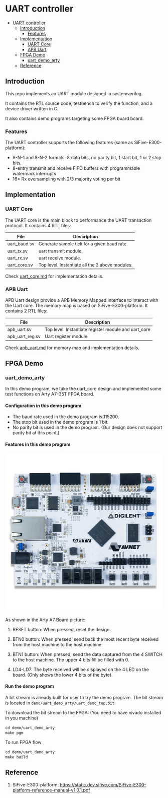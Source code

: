# UART controller

- [UART controller](#uart-controller)
  - [Introduction](#introduction)
    - [Features](#features)
  - [Implementation](#implementation)
    - [UART Core](#uart-core)
    - [APB Uart](#apb-uart)
  - [FPGA Demo](#fpga-demo)
    - [uart\_demo\_arty](#uart_demo_arty)
  - [Reference](#reference)



## Introduction

This repo implements an UART module designed in systemverilog.

It contains the RTL source code, testbench to verify the function, and a device driver written in C.

It also contains demo programs targeting some FPGA board board.

### Features

The UART controller supports the following features (same as SiFive-E300-platform):

- 8-N-1 and 8-N-2 formats: 8 data bits, no parity bit, 1 start bit, 1 or 2 stop bits.
- 8-entry transmit and receive FIFO buffers with programmable watermark interrupts
- 16× Rx oversampling with 2/3 majority voting per bit



## Implementation

### UART Core

The UART core is the main block to performance the UART transaction protocol. It contains 4 RTL files:

| File         | Description                                     |
| ------------ | ----------------------------------------------- |
| uart_baud.sv | Generate sample tick for a given baud rate.     |
| uart_tx.sv   | uart transmit module.                           |
| uart_rx.sv   | uart receive module.                            |
| uart_core.sv | Top level. Instantiate all the 3 above modules. |

Check [uart_core.md](doc/uart_core.md) for implementation details.

### APB Uart

APB Uart design provide a APB Memory Mapped Interface to interact with the Uart core. The memory map is based on SiFive-E300-platform. It contains 2 RTL files:

| File            | Description                                          |
| --------------- | ---------------------------------------------------- |
| apb_uart.sv     | Top level. Instantiate register module and uart_core |
| apb_uart_reg.sv | Uart register module.                                |

Check [apb_uart.md](doc/apb_uart.md) for memory map and implementation details.



## FPGA Demo

### uart_demo_arty

In this demo program, we take the uart_core design and implemented some test functions on Arty A7-35T FPGA board.

#### Configuration in this demo program

- The baud rate used in the demo program is 115200.
- The stop bit used in the demo program is 1 bit.
- No parity bit is used in the demo program. (Our design does not support parity bit at this point.)

#### Features in this demo program

<img src="assets/Arty_A7.png" alt="Arty_A7" style="zoom: 50%;" />

As shown in the Arty A7 Board picture:

1. RESET button: When pressed, reset the design.

2. BTN0 button: When pressed, send back the most recent byte received from the host machine to the host machine.

3. BTN1 button: When pressed, send the data captured from the 4 SWITCH to the host machine. The upper 4 bits fill be filled with 0.

4. LD4-LD7: The byte received will be displayed on the 4 LED on the board. (Only shows the lower 4 bits of the byte).

#### Run the demo program

A bit stream is already built for user to try the demo program. The bit stream is located in `demo/uart_demo_arty/uart_demo_top.bit`

To download the bit stream to the FPGA: (You need to have vivado installed in you machine)

```shell
cd demo/uart_demo_arty
make pgm
```

To run FPGA flow

```shell
cd demo/uart_demo_arty
make build
```



## Reference

1. SiFive-E300-platform: <https://static.dev.sifive.com/SiFive-E300-platform-reference-manual-v1.0.1.pdf>
